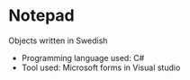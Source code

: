 # Notepad
Objects written in Swedish
- Programming language used: C#
- Tool used: Microsoft forms in Visual studio
